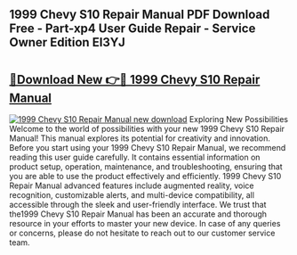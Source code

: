 ## 1999 Chevy S10 Repair Manual PDF Download Free - Part-xp4 User Guide Repair - Service Owner Edition EI3YJ

# <h2><a href="http://bc36356.oget.top/?id=1999+Chevy+S10+Repair+Manual">🔗Download New 👉🔴 1999 Chevy S10 Repair Manual</a></h2>

[![1999 Chevy S10 Repair Manual new download](https://i.imgur.com/5g1atiW.png)](http://bc36356.oget.top/?id=1999+Chevy+S10+Repair+Manual)
Exploring New Possibilities Welcome to the world of possibilities with your new 1999 Chevy S10 Repair Manual! This manual explores its potential for creativity and innovation. Before you start using your 1999 Chevy S10 Repair Manual, we recommend reading this user guide carefully. It contains essential information on product setup, operation, maintenance, and troubleshooting, ensuring that you are able to use the product effectively and efficiently. 1999 Chevy S10 Repair Manual advanced features include augmented reality, voice recognition, customizable alerts, and multi-device compatibility, all accessible through the sleek and user-friendly interface. We trust that the1999 Chevy S10 Repair Manual has been an accurate and thorough resource in your efforts to master your new device. In case of any queries or concerns, please do not hesitate to reach out to our customer service team.
